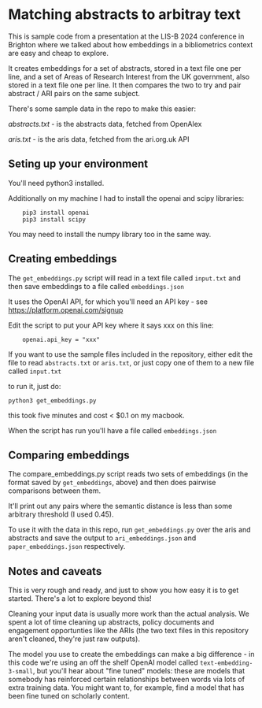 # Matching abstracts to arbitray text

This is sample code from a presentation at the LIS-B 2024 conference in Brighton where we talked about how embeddings in a bibliometrics context are easy and cheap to explore.

It creates embeddings for a set of abstracts, stored in a text file one per line, and a set of Areas of Research Interest from the UK government, also stored in a text file one per line. It then compares the two to try and pair abstract / ARI pairs on the same subject.

There's some sample data in the repo to make this easier:

*abstracts.txt* - is the abstracts data, fetched from OpenAlex

*aris.txt* - is the aris data, fetched from the ari.org.uk API

## Seting up your environment

You'll need python3 installed.

Additionally on my machine I had to install the openai and scipy libraries:

        pip3 install openai
        pip3 install scipy

You may need to install the numpy library too in the same way.

## Creating embeddings

The `get_embeddings.py` script will read in a text file called `input.txt` and then save embeddings to a file called `embeddings.json`

It uses the OpenAI API, for which you'll need an API key - see https://platform.openai.com/signup

Edit the script to put your API key where it says xxx on this line:

        openai.api_key = "xxx"

If you want to use the sample files included in the repository, either edit the file to read `abstracts.txt` or `aris.txt`, or just copy one of them to a new file called `input.txt`

to run it, just do:

`python3 get_embeddings.py`

this took five minutes and cost < $0.1 on my macbook.

When the script has run you'll have a file called `embeddings.json`

## Comparing embeddings

The compare_embeddings.py script reads two sets of embeddings (in the format saved by `get_embeddings`, above) and then does pairwise comparisons between them.

It'll print out any pairs where the semantic distance is less than some arbitrary threshold (I used 0.45).

To use it with the data in this repo, run `get_embeddings.py` over the aris and abstracts and save the output to `ari_embeddings.json` and `paper_embeddings.json` respectively.

## Notes and caveats

This is very rough and ready, and just to show you how easy it is to get started. There's a lot to explore beyond this!

Cleaning your input data is usually more work than the actual analysis. We spent a lot of time cleaning up abstracts, policy documents and engagement opportunties like the ARIs (the two text files in this repository aren't cleaned, they're just raw outputs).

The model you use to create the embeddings can make a big difference - in this code we're using an off the shelf OpenAI model called `text-embedding-3-small`, but you'll hear about "fine tuned" models: these are models that somebody has reinforced certain relationships between words via lots of extra training data. You might want to, for example, find a model that has been fine tuned on scholarly content.


